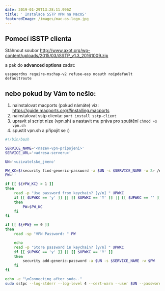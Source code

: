 ```yaml
---
date: 2019-01-29T13:28:11.996Z
title: ' Instalace SSTP VPN na MacOS'
featuredImage: /images/mac-os-logo.jpg
---
```

## Pomocí iSSTP clienta

Stáhnout soubor
<http://www.axot.org/wp-content/uploads/2015/03/iSSTP_v1.3_20161009.zip>

a pak do **advanced options** zadat:

```
usepeerdns require-mschap-v2 refuse-eap noauth noipdefault defaultroute
```

## nebo pokud by Vám to nešlo:

1. nainstalovat macports (pokud námáte) viz: <https://guide.macports.org/#installing.macports>
2. nainstalovat sstp clienta: `port install sstp-client`
3. upravit si script nize (vpn.sh) a nastavit mu práva pro spuštění `chmod +x vpn.sh`
4. spustit vpn.sh a připojit se :)

```sh
#!/bin/bash

SERVICE_NAME='<nazev-vpn-pripojeni>'
SERVICE_URL='<adresa-serveru>'

UN='<uzivatelske_jmeno'

PW_KC=$(security find-generic-password -a $UN -s $SERVICE_NAME -w 2> /dev/null)
PW=''

if [[ ${#PW_KC} > 1 ]]
then
    read -p "Use password from keychain? [y/n] " UPWKC
    if [[ $UPWKC == 'y' ]] || [[ $UPWKC == 'Y' ]] || [[ $UPWKC == '' ]]
    then
        PW=$PW_KC
    fi
fi

if [[ ${#PW} == 0 ]]
then
    read -sp "VPN Password: " PW

    echo
    read -p "Store password in keychain? [y/n] " UPWKC
    if [[ $UPWKC == 'y' ]] || [[ $UPWKC == 'Y' ]]
    then
        security add-generic-password -a $UN -s $SERVICE_NAME -w $PW
    fi
fi

echo -e "\nConnecting after sudo.."
sudo sstpc --log-stderr --log-level 4 --cert-warn --user $UN --password $PW $SERVICE_URL usepeerdns require-mschap-v2 noauth noipdefault defaultroute refuse-eap noccp
```
